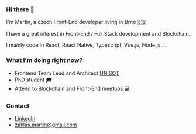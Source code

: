 ### Hi there 👋

I'm Martin, a czech Front-End developer living in Brno 🇨🇿

I have a great interest in Front-End / Full Stack development and Blockchain.

I mainly code in React, React Native, Typescript, Vue.js, Node.js ...

### What I'm doing right now?

- Frontend Team Lead and Architect [UNISOT](https://unisot.com/)
- PhD student 🎓
- Attend to Blockchain and Front-End meetups 💻 

### Contact

- [LinkedIn](https://www.linkedin.com/in/zaklasnikm/)
- [zaklas.martin@gmail.com](mailto:zaklas.martin@gmail.com)

<!---
zakve/zakve is a ✨ special ✨ repository because its `README.md` (this file) appears on your GitHub profile.
You can click the Preview link to take a look at your changes.

Here are some ideas to get you started:

- 🔭 I’m currently working on ...
- 🌱 I’m currently learning ...
- 👯 I’m looking to collaborate on ...
- 🤔 I’m looking for help with ...
- 💬 Ask me about ...
- 📫 How to reach me: ...
- 😄 Pronouns: ...
- ⚡ Fun fact: ...

Emoji list:
https://gist.github.com/rxaviers/7360908
--->
